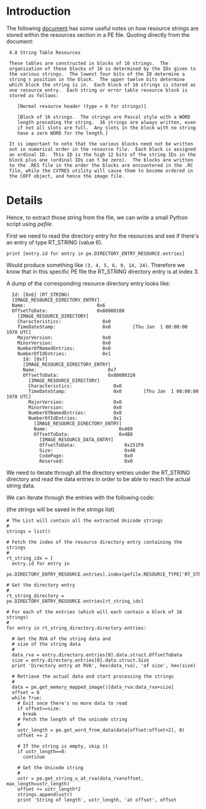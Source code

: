 # Introduction #

The following [document](http://www.skynet.ie/~caolan/publink/winresdump/winresdump/doc/resfmt.txt) has some useful notes on how resource strings are stored within the resources section in a PE file. Quoting directly from the document:

```
 4.8 String Table Resources 
 
 These tables are constructed in blocks of 16 strings.  The 
 organization of these blocks of 16 is determined by the IDs given to 
 the various strings.  The lowest four bits of the ID determine a 
 string s position in the block.  The upper twelve bits determine 
 which block the string is in.  Each block of 16 strings is stored as 
 one resource entry.  Each string or error table resource block is 
 stored as follows: 
 
    [Normal resource header (type = 6 for strings)] 
     
    [Block of 16 strings.  The strings are Pascal style with a WORD 
    length preceding the string.  16 strings are always written, even 
    if not all slots are full.  Any slots in the block with no string 
    have a zero WORD for the length.] 
     
 It is important to note that the various blocks need not be written 
 out in numerical order in the resource file.  Each block is assigned 
 an ordinal ID.  This ID is the high 12 bits of the string IDs in the 
 block plus one (ordinal IDs can t be zero).  The blocks are written 
 to the .RES file in the order the blocks are encountered in the .RC 
 file, while the CVTRES utility will cause them to become ordered in 
 the COFF object, and hence the image file. 
```

# Details #

Hence, to extract those string from the file, we can write a small Python script using _pefile_.

First we need to read the directory entry for the resources and see if there's an entry of type RT\_STRING (value 6).

```
print [entry.id for entry in pe.DIRECTORY_ENTRY_RESOURCE.entries]
```

Would produce something like `(3, 4, 5, 6, 9, 14, 24)`. Therefore we know that in this specific PE file the RT\_STRING directory entry is at index 3.

A dump of the corresponding resource directory entry looks like:
```
  Id: [0x6] (RT_STRING)
  [IMAGE_RESOURCE_DIRECTORY_ENTRY]
  Name:                          0x6       
  OffsetToData:                  0x80000108
    [IMAGE_RESOURCE_DIRECTORY]
    Characteristics:               0x0       
    TimeDateStamp:                 0x0        [Thu Jan  1 00:00:00 1970 UTC]
    MajorVersion:                  0x0       
    MinorVersion:                  0x0       
    NumberOfNamedEntries:          0x0       
    NumberOfIdEntries:             0x1       
      Id: [0x7]
      [IMAGE_RESOURCE_DIRECTORY_ENTRY]
      Name:                          0x7       
      OffsetToData:                  0x80000320
        [IMAGE_RESOURCE_DIRECTORY]
        Characteristics:               0x0       
        TimeDateStamp:                 0x0        [Thu Jan  1 00:00:00 1970 UTC]
        MajorVersion:                  0x0       
        MinorVersion:                  0x0       
        NumberOfNamedEntries:          0x0       
        NumberOfIdEntries:             0x1       
          [IMAGE_RESOURCE_DIRECTORY_ENTRY]
          Name:                          0x409     
          OffsetToData:                  0x4B8     
            [IMAGE_RESOURCE_DATA_ENTRY]
            OffsetToData:                  0x251F0   
            Size:                          0x48      
            CodePage:                      0x0       
            Reserved:                      0x0       
```


We need to iterate through all the directory entries under the RT\_STRING directory and read the data entries in order to be able to reach the actual string data.

We can iterate through the entries with the following code:

(the strings will be saved in the _strings_ list)

```
# The List will contain all the extracted Unicode strings
#
strings = list()

# Fetch the index of the resource directory entry containing the strings
#
rt_string_idx = [
  entry.id for entry in 
  pe.DIRECTORY_ENTRY_RESOURCE.entries].index(pefile.RESOURCE_TYPE['RT_STRING'])

# Get the directory entry
#
rt_string_directory = pe.DIRECTORY_ENTRY_RESOURCE.entries[rt_string_idx]

# For each of the entries (which will each contain a block of 16 strings)
#
for entry in rt_string_directory.directory.entries:

  # Get the RVA of the string data and
  # size of the string data
  #
  data_rva = entry.directory.entries[0].data.struct.OffsetToData
  size = entry.directory.entries[0].data.struct.Size
  print 'Directory entry at RVA', hex(data_rva), 'of size', hex(size)

  # Retrieve the actual data and start processing the strings
  #
  data = pe.get_memory_mapped_image()[data_rva:data_rva+size]
  offset = 0
  while True:
    # Exit once there's no more data to read
    if offset>=size:
      break
    # Fetch the length of the unicode string
    #
    ustr_length = pe.get_word_from_data(data[offset:offset+2], 0)
    offset += 2

    # If the string is empty, skip it
    if ustr_length==0:
      continue

    # Get the Unicode string
    #
    ustr = pe.get_string_u_at_rva(data_rva+offset, max_length=ustr_length)
    offset += ustr_length*2
    strings.append(ustr)
    print 'String of length', ustr_length, 'at offset', offset
```